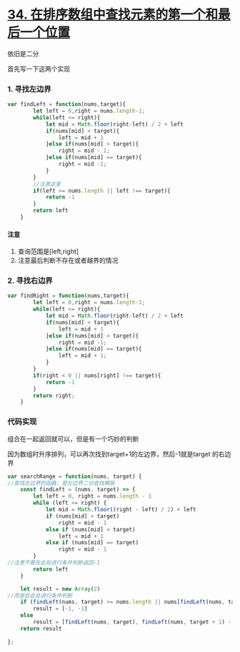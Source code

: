 # [34. 在排序数组中查找元素的第一个和最后一个位置](https://leetcode-cn.com/problems/find-first-and-last-position-of-element-in-sorted-array/)

依旧是二分

首先写一下这两个实现

### 1. 寻找左边界

```js
var findLeft = function(nums,target){
        let left = 0,right = nums.length-1;
        while(left <= right){
            let mid = Math.floor(right-left) / 2 + left
            if(nums[mid] < target){
                left = mid + 1
            }else if(nums[mid] > target){
                right = mid - 1;
            }else if(nums[mid] == target){
                right = mid -1;
            }
        }
    	//注意这里
        if(left >= nums.length || left !== target){
            return -1
        }
        return left
    }
```

#### 注意

1. 查询范围是[left,right]
2. 注意最后判断不存在或者越界的情况

### 2. 寻找右边界

```js
var findRight = function(nums,target){
        let left = 0,right = nums.length-1;
        while(left <= right){
            let mid = Math.floor(right-left) / 2 + left
            if(nums[mid] < target){
                left = mid + 1
            }else if(nums[mid] > target){
                right = mid -1;
            }else if(nums[mid] == target){
                left = mid + 1;
            }
        }
        if(right < 0 || nums[right] !== target){
            return -1
        }
        return right;
    }
```

### 代码实现

组合在一起返回就可以，但是有一个巧妙的判断

因为数组时升序排列，可以再次找到target+1的左边界，然后-1就是target 的右边界

```js
var searchRange = function(nums, target) {
//查找左边界的函数，是左边界二分查找模版
    const findLeft = (nums, target) => {
        let left = 0, right = nums.length - 1
        while (left <= right) {
            let mid = Math.floor((right - left) / 2) + left
            if (nums[mid] > target)
                right = mid - 1
            else if (nums[mid] < target)
                left = mid + 1
            else if (nums[mid] == target)
                right = mid - 1
        }
//注意不要在此处进行条件判断返回-1
        return left
    }

    let result = new Array(2)
//而是在此处进行条件判断
    if (findLeft(nums, target) >= nums.length || nums[findLeft(nums, target)] != target)
        result = [-1, -1]
    else
        result = [findLeft(nums, target), findLeft(nums, target + 1) - 1]
    return result
    
};

```

